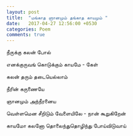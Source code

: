 ```yaml
---
layout: post
title:  "மங்காத ஞானமும் தங்காத காயமும் "
date:   2017-04-27 12:56:00 +0530
categories: Poem
comments: true
---
```

நீருக்கு கலன் போல்

எனக்குருவங் கொடுக்கும் காயமே - கேள்

கலன் தரும் தடையெல்லாம்

நீரின் கருணையே

ஞானமும் அந்நீரனைய

வெள்ளமென சீறிடும் வேளையிலே - நான் கூறுகிறேன்

காயமோ கலனோ தொலைந்துதொழிந்து போய்விடுவாய்
